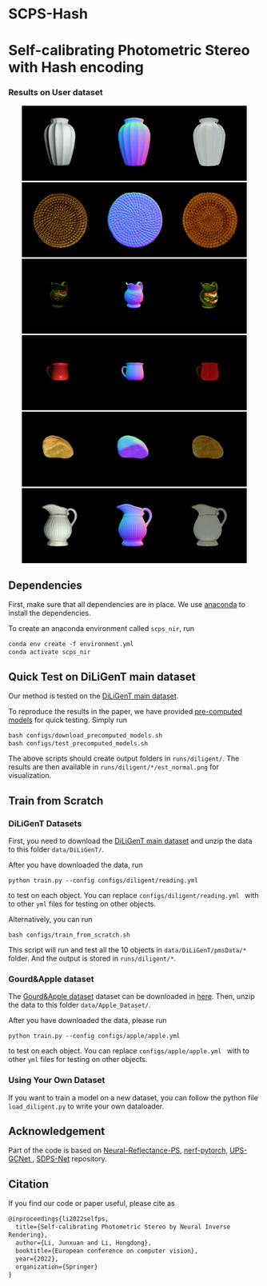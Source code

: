 # SCPS-Hash
# Self-calibrating Photometric Stereo with Hash encoding

### Results on User dataset
<p align="center">
    <img src='runs/User/bottle/rgb.png' height="150"><img src='runs/User/bottle/normals.png' height="150"><img src='runs/User/bottle/diffuse.png' height="150">
    <img src='runs/User/coaster/rgb.png' height="150"><img src='runs/User/coaster/normals.png' height="150"><img src='runs/User/coaster/diffuse.png' height="150">
    <img src='runs/User/gbottle/rgb.png' height="150"><img src='runs/User/gbottle/normals.png' height="150"><img src='runs/User/gbottle/diffuse.png' height="150">
    <img src='runs/User/mug/rgb.png' height="150"><img src='runs/User/mug/normals.png' height="150"><img src='runs/User/mug/diffuse.png' height="150">
    <img src='runs/User/stone/rgb.png' height="150"><img src='runs/User/stone/normals.png' height="150"><img src='runs/User/stone/diffuse.png' height="150">
    <img src='runs/User/wbottle/rgb.png' height="150"><img src='runs/User/wbottle/normals.png' height="150"><img src='runs/User/wbottle/diffuse.png' height="150">
</p>

## Dependencies

First, make sure that all dependencies are in place. We use [anaconda](https://www.anaconda.com/) to install the dependencies.

To create an anaconda environment called `scps_nir`, run
```
conda env create -f environment.yml
conda activate scps_nir
```

## Quick Test on DiLiGenT main dataset
Our method is tested on the [DiLiGenT main dataset](https://sites.google.com/site/photometricstereodata/single?authuser=0).

To reproduce the results in the paper, we have provided [pre-computed models](https://www.dropbox.com/s/dws5u3984uw942s/precomputed_models.zip) for quick testing. Simply run
```
bash configs/download_precomputed_models.sh
bash configs/test_precomputed_models.sh
```
The above scripts should create output folders in `runs/diligent/`. The results are then available in `runs/diligent/*/est_normal.png` for visualization.

## Train from Scratch 

### DiLiGenT Datasets

First, you need to download the [DiLiGenT main dataset](https://sites.google.com/site/photometricstereodata/single?authuser=0) and unzip the data to this folder `data/DiLiGenT/`.

After you have downloaded the data, run
```
python train.py --config configs/diligent/reading.yml
```
to test on each object. You can replace `configs/diligent/reading.yml ` with to other `yml` files for testing on other objects.

Alternatively, you can run
```
bash configs/train_from_scratch.sh
```
This script will run and test all the 10 objects in `data/DiLiGenT/pmsData/*` folder. And the output is stored in `runs/diligent/*`.


### Gourd&amp;Apple dataset

The [Gourd&amp;Apple dataset](http://vision.ucsd.edu/~nalldrin/research/cvpr08/datasets/) dataset can be downloaded in [here](http://vision.ucsd.edu/~nalldrin/research/cvpr08/datasets/). Then, unzip the data to this folder `data/Apple_Dataset/`.

After you have downloaded the data, please run

```
python train.py --config configs/apple/apple.yml 
```
to test on each object. You can replace `configs/apple/apple.yml ` with to other `yml` files for testing on other objects.

### Using Your Own Dataset

If you want to train a model on a new dataset, you can follow the python file `load_diligent.py` to write your own dataloader.

## Acknowledgement
Part of the code is based on [Neural-Reflectance-PS](https://github.com/junxuan-li/Neural-Reflectance-PS), [nerf-pytorch](https://github.com/krrish94/nerf-pytorch), [UPS-GCNet
](https://github.com/guanyingc/UPS-GCNet), [SDPS-Net](https://github.com/guanyingc/SDPS-Net) repository.

## Citation
If you find our code or paper useful, please cite as

    @inproceedings{li2022selfps,
      title={Self-calibrating Photometric Stereo by Neural Inverse Rendering},
      author={Li, Junxuan and Li, Hongdong},
      booktitle={European conference on computer vision},
      year={2022},
      organization={Springer}
    }
